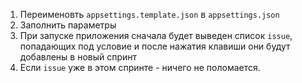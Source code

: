 1. Переименовть `appsettings.template.json` в `appsettings.json`
2. Заполнить параметры
3. При запуске приложения сначала будет выведен список `issue`, попадающих под условие и после нажатия клавиши они будут добавлены в новый спринт
4. Если `issue` уже в этом спринте - ничего не поломается.